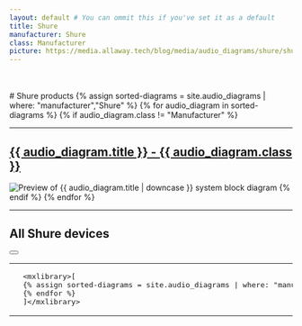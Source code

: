 ```yaml
---
layout: default # You can ommit this if you've set it as a default
title: Shure
manufacturer: Shure
class: Manufacturer
picture: https://media.allaway.tech/blog/media/audio_diagrams/shure/shure_logo.png # 200 x 110
---
```


<br />
<br />
# Shure products
{% assign sorted-diagrams = site.audio_diagrams | where: "manufacturer","Shure" %}
{% for audio_diagram in sorted-diagrams %}
  {% if audio_diagram.class != "Manufacturer" %}
  <hr />
  <h2>
    <a href="{{ audio_diagram.url }}">
      {{ audio_diagram.title }} - {{ audio_diagram.class }}
    </a>
  </h2>
  <img src="{{ audio_diagram.picture }}" alt="Preview of {{ audio_diagram.title | downcase }} system block diagram">
  {% endif %}
{% endfor %}

---
## All Shure devices
  <div class="language-xml highlighter-rouge"><div class="code-header">
    <span data-label-text="XML"><i class="fas fa-code small"></i></span>
  <button aria-label="copy" data-title-succeed="Copied!" data-original-title="" title=""><i class="far fa-clipboard"></i></button></div><div class="highlight"><code><table class="rouge-table"><tbody><tr><td class="rouge-gutter gl"></td><td class="rouge-code">
    <pre>&lt;mxlibrary&gt;[
{% assign sorted-diagrams = site.audio_diagrams | where: "manufacturer","Shure" %}{% for audio_diagram in sorted-diagrams %}{% if audio_diagram.class != "Manufacturer" %}{{ audio_diagram.xml }}{% unless forloop.last %},{% endunless -%}{% endif %}
{% endfor %}
]&lt;/mxlibrary&gt;
</pre></td></tr></tbody></table></code></div></div>